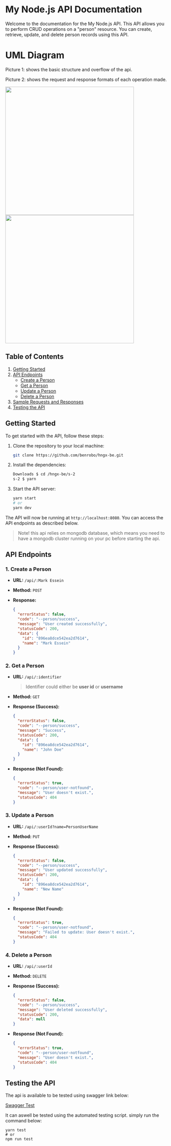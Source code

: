 # My Node.js API Documentation

Welcome to the documentation for the My Node.js API. This API allows you to perform CRUD operations on a "person" resource. You can create, retrieve, update, and delete person records using this API.

# UML Diagram

Picture 1: shows the basic structure and overflow of the api.

Picture 2: shows the request and response formats of each operation made.

<p align="left">
<img src="https://raw.githubusercontent.com/Benrobo/hngx-be/main/s-2/md-assets/uml1.png" width="400">
<img src="https://raw.githubusercontent.com/Benrobo/hngx-be/main/s-2/md-assets/uml2.png" width="400">
</p>

## Table of Contents

1. [Getting Started](#getting-started)
2. [API Endpoints](#api-endpoints)
   - [Create a Person](#1-create-a-person)
   - [Get a Person](#2-get-a-person)
   - [Update a Person](#3-update-a-person)
   - [Delete a Person](#4-delete-a-person)
3. [Sample Requests and Responses](#sample-requests-and-responses)
4. [Testing the API](#testing-the-api)

## Getting Started

To get started with the API, follow these steps:

1. Clone the repository to your local machine:

   ```bash
   git clone https://github.com/benrobo/hngx-be.git
   ```

2. Install the dependencies:

   ```bash
   Downloads $ cd /hngx-be/s-2
   s-2 $ yarn
   ```

3. Start the API server:

   ```bash
   yarn start
   # or
   yarn dev
   ```

The API will now be running at `http://localhost:8080`. You can access the API endpoints as described below.

> Note! this api relies on mongodb database, which means you need to have a mongodb cluster running on your pc before starting the api.

## API Endpoints

### 1. Create a Person

- **URL:** `/api/:Mark Essein`
- **Method:** `POST`
- **Response:**

  ```json
  {
    "errorStatus": false,
    "code": "--person/success",
    "message": "User created successfully",
    "statusCode": 200,
    "data": {
      "id": "896ea8dce542ea2d7614",
      "name": "Mark Essein"
    }
  }
  ```

### 2. Get a Person

- **URL:** `/api/:identifier`
  > Identifier could either be **user id** or **username**
- **Method:** `GET`
- **Response (Success):**

  ```json
  {
    "errorStatus": false,
    "code": "--person/success",
    "message": "Success",
    "statusCode": 200,
    "data": {
      "id": "896ea8dce542ea2d7614",
      "name": "John Doe"
    }
  }
  ```

- **Response (Not Found):**

  ```json
  {
    "errorStatus": true,
    "code": "--person/user-notfound",
    "message": "User doesn't exist.",
    "statusCode": 404
  }
  ```

### 3. Update a Person

- **URL:** `/api/:userId?name=PersonUserName`
- **Method:** `PUT`
- **Response (Success):**

  ```json
  {
    "errorStatus": false,
    "code": "--person/success",
    "message": "User updated successfully",
    "statusCode": 200,
    "data": {
      "id": "896ea8dce542ea2d7614",
      "name": "New Name"
    }
  }
  ```

- **Response (Not Found):**

  ```json
  {
    "errorStatus": true,
    "code": "--person/user-notfound",
    "message": "Failed to update: User doesn't exist.",
    "statusCode": 404
  }
  ```

### 4. Delete a Person

- **URL:** `/api/:userId`
- **Method:** `DELETE`
- **Response (Success):**

  ```json
  {
    "errorStatus": false,
    "code": "--person/success",
    "message": "User deleted successfully",
    "statusCode": 200,
    "data": null
  }
  ```

- **Response (Not Found):**

  ```json
  {
    "errorStatus": true,
    "code": "--person/user-notfound",
    "message": "User doesn't exist.",
    "statusCode": 404
  }
  ```

## Testing the API

The api is available to be tested using swagger link below:

[Swagger Test](https://hngx-be2.onrender.com/docs/)

It can aswell be tested using the automated testing script. simply run the command below:

```
yarn test
# or
npm run test
```
